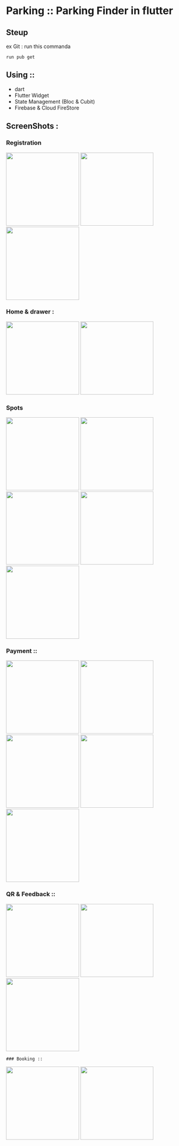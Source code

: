 # Parking :: Parking Finder in flutter 


## Steup
ex Git :
run this commanda
~~~
run pub get 
~~~
## Using ::
- dart
- Flutter Widget
- State Management (Bloc & Cubit)
- Firebase & Cloud FireStore

## ScreenShots :
### Registration


 <img src="https://github.com/Heshamradi/Parking/assets/90778150/f5b7a611-0577-49b6-8381-17c38b719b95.png" width="200"  >
  <img src="https://github.com/Heshamradi/Parking/assets/90778150/8ac34c2e-fd6d-4b59-99c4-23dd6a6ccd20.png" width="200"  >
	 <img src="https://github.com/Heshamradi/Parking/assets/90778150/faac270b-3261-4897-b800-b3c4f58ea16f.png" width="200"  >
	
	
		
### Home & drawer :
		
		
	  
 <img src="https://github.com/Heshamradi/Parking/assets/90778150/794d01a8-f5c9-4424-a242-cbd1cc4d2f05.png" width="200"  >
  <img src="https://github.com/Heshamradi/Parking/assets/90778150/4dcbcce3-2092-42e6-afee-bac49c56a70a.png" width="200"  >
    	
	
### Spots

				
  <img src="https://github.com/Heshamradi/Parking/assets/90778150/4eabf6d0-62b5-49bf-ad72-9bc8648a9d1c.png" width="200"  >
  <img src="https://github.com/Heshamradi/Parking/assets/90778150/ad97631c-6aad-4411-b5cd-d40d33966fbd.png" width="200"  >
	<img src="https://github.com/Heshamradi/Parking/assets/90778150/b00ab66a-1658-46d8-94b0-278b2f6f96d7.png" width="200"  >
	<img src="https://github.com/Heshamradi/Parking/assets/90778150/1839ca95-2897-4406-8744-d32522d9b10e.png" width="200"  >
	<img src="https://github.com/Heshamradi/Parking/assets/90778150/111c545a-f22a-4eda-9cc4-121e6d94a2d9.png" width="200"  >
				
		
			
			
### Payment ::

			
<img src="https://github.com/Heshamradi/Parking/assets/90778150/59b6e8db-cd9d-4c45-8e4f-2d1d6156c9f1.png" width="200"  >
  <img src="https://github.com/Heshamradi/Parking/assets/90778150/626ac693-0812-4f44-9f3d-48a57e7c8fcb.png" width="200"  >
	<img src="https://github.com/Heshamradi/Parking/assets/90778150/af1411f9-5649-4a9b-9058-f5f361f46e9a.png" width="200"  >
	<img src="https://github.com/Heshamradi/Parking/assets/90778150/bcb968fb-8b78-4d60-85aa-80041d6a52e7.png" width="200"  >
	<img src="https://github.com/Heshamradi/Parking/assets/90778150/ab84a1d8-bf38-427e-96a3-92f7cca29840.png" width="200"  >
				

### QR & Feedback ::


 <img src="https://github.com/Heshamradi/Parking/assets/90778150/c52cc605-1efe-4192-bfb2-9704bb58bffa.png" width="200"  >
  <img src="https://github.com/Heshamradi/Parking/assets/90778150/7eb9d028-7678-447b-8897-651c8ddcde2c.png" width="200"  >
	<img src="https://github.com/Heshamradi/Parking/assets/90778150/f2d580b7-9abc-4315-91bc-15b81ba823e0.png" width="200"  >
	
	
	### Booking :: 
 <img src="https://github.com/Heshamradi/Parking/assets/90778150/efe440e4-9d79-4f5b-a03a-f6438f43b0ba.png" width="200"  >
  <img src="https://github.com/Heshamradi/Parking/assets/90778150/4875746d-0562-4550-a43c-993eed4a3b13.png" width="200"  >
	
			
			
			



			




